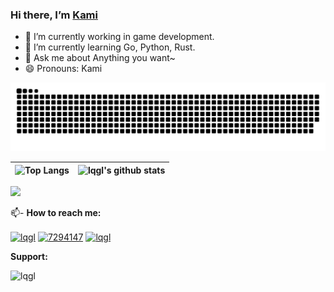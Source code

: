<!--
**lqgl/lqgl** is a ✨ _special_ ✨ repository because its `README.md` (this file) appears on your GitHub profile.

Here are some ideas to get you started:

-->
### Hi there, I’m [Kami](https://lqgl.cool/)

- 🔭 I’m currently working in game development.
- 🌱 I’m currently learning Go, Python, Rust.
- 💬 Ask me about Anything you want~
- 😄 Pronouns: Kami

![lqgl snake gif](https://github.com/lqgl/lqgl/blob/snake/github-contribution-grid-snake.svg)

<!-- ## Github Contributions 📈 -->
| ![Top Langs](https://github-readme-stats.vercel.app/api/top-langs/?username=lqgl&langs_count=8&theme=react&layout=compact) | ![lqgl's github stats](https://github-readme-stats.vercel.app/api?username=lqgl&show_icons=true&theme=react)                                                                                               |
|----------------------------------------------------------------------------------------------------------------------------|------------------------------------------------------------------------------------------------------------------------------------------------------------------------------------------------------------|

<div align="left">

![](https://komarev.com/ghpvc/?username=lqgl&label=PROFILE+VIEWS&style=for-the-badge&color=brightgreen)

</div>

<div>
📫- <b>How to reach me:</b> <br/>

<p align="left">
<a href="https://dev.to/lqgl" target="blank"><img align="center" src="https://raw.githubusercontent.com/rahuldkjain/github-profile-readme-generator/master/src/images/icons/Social/devto.svg" alt="lqgl" height="30" width="40" /></a>
<a href="https://stackoverflow.com/users/19827310" target="blank"><img align="center" src="https://raw.githubusercontent.com/rahuldkjain/github-profile-readme-generator/master/src/images/icons/Social/stack-overflow.svg" alt="7294147" height="30" width="40" /></a>
<a href="https://www.leetcode.com/lqgl" target="blank"><img align="center" src="https://raw.githubusercontent.com/rahuldkjain/github-profile-readme-generator/master/src/images/icons/Social/leet-code.svg" alt="lqgl" height="30" width="40" /></a>
</p>

<b align="left">Support:</b>
<p>
<a href="https://www.buymeacoffee.com/lqgl"> <img align="left" src="https://cdn.buymeacoffee.com/buttons/v2/default-yellow.png" height="50" width="210" alt="lqgl" /></a>
<br/>
</div>

